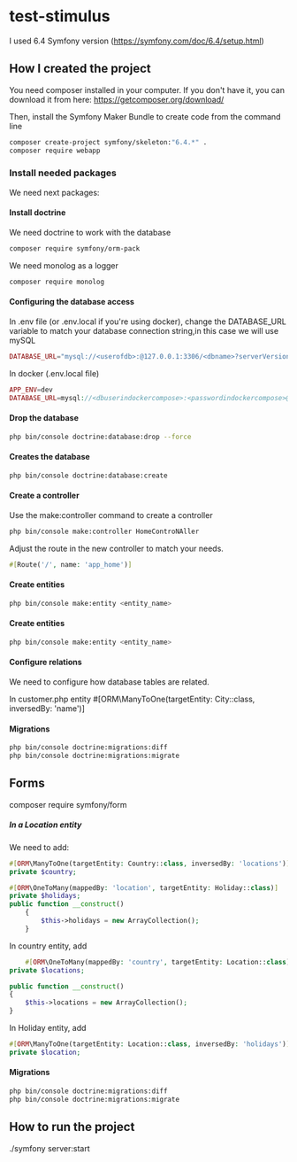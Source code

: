 # test-stimulus
I used 6.4 Symfony version (https://symfony.com/doc/6.4/setup.html)

## How I created the project
You need composer installed in your computer. If you don't have it, you can download it from here: https://getcomposer.org/download/

Then, install the Symfony Maker Bundle to create code from the command line
```bash
composer create-project symfony/skeleton:"6.4.*" .
composer require webapp
```
### Install needed packages
We need next packages:
#### Install doctrine
We need doctrine to work with the database
```bash
composer require symfony/orm-pack
```
We need monolog as a logger
```bash
composer require monolog
```
#### Configuring the database access
In .env file (or .env.local if you're using docker), change the DATABASE_URL variable to match your database connection string,in this case we will use mySQL
```php
DATABASE_URL="mysql://<userofdb>:@127.0.0.1:3306/<dbname>?serverVersion=8.0.32&charset=utf8mb4"
```
In docker (.env.local file)
```php
APP_ENV=dev
DATABASE_URL=mysql://<dbuserindockercompose>:<passwordindockercompose>@db:3306/<dbname>
```
#### Drop the database
```bash
php bin/console doctrine:database:drop --force
```
#### Creates the database
```bash
php bin/console doctrine:database:create
```

#### Create a controller
Use the make:controller command to create a controller
```bash
php bin/console make:controller HomeControNAller
```
Adjust the route in the new controller to match your needs.
```php
#[Route('/', name: 'app_home')]
```
#### Create entities
```bash
php bin/console make:entity <entity_name>
```


#### Create entities
```bash
php bin/console make:entity <entity_name>
```

#### Configure relations
We need to configure how database tables are related.


In customer.php entity
#[ORM\ManyToOne(targetEntity: City::class, inversedBy: 'name')]


#### Migrations
```bash
php bin/console doctrine:migrations:diff
php bin/console doctrine:migrations:migrate
```
## Forms

composer require symfony/form














##### In a Location entity
We need to add:
```php
#[ORM\ManyToOne(targetEntity: Country::class, inversedBy: 'locations')]
private $country;

#[ORM\OneToMany(mappedBy: 'location', targetEntity: Holiday::class)]
private $holidays;
public function __construct()
    {
        $this->holidays = new ArrayCollection();
    }
```

In country entity, add
```php
    #[ORM\OneToMany(mappedBy: 'country', targetEntity: Location::class)]
private $locations;

public function __construct()
{
    $this->locations = new ArrayCollection();
}
```
In Holiday entity, add
```php
#[ORM\ManyToOne(targetEntity: Location::class, inversedBy: 'holidays')]
private $location;
```
#### Migrations
```bash
php bin/console doctrine:migrations:diff
php bin/console doctrine:migrations:migrate
```
## How to run the project
./symfony server:start
